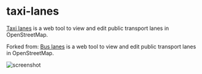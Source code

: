 # taxi-lanes
[Taxi lanes](https://zlant.github.io/bus-lanes/) is a web tool to view and edit public transport lanes in OpenStreetMap.

Forked from: [Bus lanes](https://zlant.github.io/bus-lanes/) is a web tool to view and edit public transport lanes in OpenStreetMap.

![screenshot](screenshot.png)
